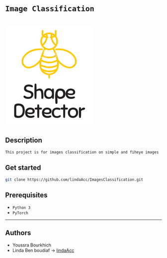 # ```Image Classification ```
# ![logo](img/logo.png)
## Description
``` 
This project is for images classification on simple and fiheye images
```
## Get started
```bash
git clone https://github.com/lindaAcc/ImagesClassification.git
```
## Prerequisites
- `Python 3`
- `PyTorch`
---
## Authors 
- Youssra Bourkhich
- Linda Ben boudiaf -> [lindaAcc](https://github.com/lindaAcc)
